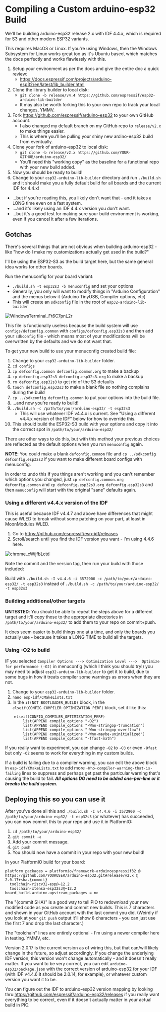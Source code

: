 # Compiling a Custom arduino-esp32 Build

We'll be building arduino-esp32 release 2.x with IDF 4.4.x, which is required for S3 and other modern ESP32 variants.

This requires MacOS or Linux. If you're using Windows, then the Windows Subsystem for Linux works great too as it's Ubuntu based, which matches the docs perfectly and works flawlessly with this.

1. Setup your environment as per the docs and give the entire doc a quick review:
   * https://docs.espressif.com/projects/arduino-esp32/en/latest/lib_builder.html
2. Clone the library builder to local disk:
   * `git clone -b release/v4.4 https://github.com/espressif/esp32-arduino-lib-builder`
   * It may also be worth forking this to your own repo to track your local changes, YMMV.
3. Fork https://github.com/espressif/arduino-esp32 to your own GitHub account.
   * I also changed my default branch on my GitHub repo to `release/v2.x` to make things easier.
   * This is where you'll be pulling your shiny new ardino-esp32 build from eventually.
4. Clone your fork of arduino-esp32 to local disk:
   * `git clone -b release/v2.x https://github.com/YOUR-GITHUB/arduino-esp32/`
   * You'll need this "working copy" as the baseline for a functional repo with your new build added.
5. Now you should be ready to build!
6. Change to your `esp32-arduino-lib-builder` directory and run `./build.sh` and it should make you a fully default build for all boards and the current IDF for 4.4.x!
  * ...but if you're reading this, you likely don't want that - and it takes a LONG time even on a fast system.
  * ...and it's likely using an IDF 4.4.x version you don't want.
  * ...but it's a good test for making sure your build environment is working, even if you cancel it after a few iterations. 

## Gotchas

There's several things that are not obvious when building arduino-esp32 - like "how do I make my customizations actually get used in the build?" 

I'll be using the ESP32-S3 as the build target here, but the same general idea works for other boards.

Run the menuconfig for your board variant:
  * `./build.sh -t esp32s3 -b menuconfig` and set your options
  * Generally, you only will want to modify things in "Arduino Configuration" and the menus below it (Arduino TinyUSB, Compiler options, etc)
  * This will create an `sdkconfig` file in the root of `esp32-arduino-lib-builder`

![WindowsTerminal_Ft6C7pnL2r](https://github.com/user-attachments/assets/e2c5ee91-e730-4287-8e80-cd1c9837b4dc)

This file is functionally useless because the build system will use `configs/defconfig.common` with `configs/defconfig.esp32s3` and then add your `sdkconfig` file - which means most of your modifications will be overwritten by the defaults and we do not want that. 

To get your new build to use your menuconfig created build file:

1. Change to your `esp32-arduino-lib-builder` folder.
2. `cd configs`
3. `cp defconfig.common defconfig.common.org` to make a backup
4. `cp defconfig.esp32s3 defconfig.esp32s3.org` to make a backup
5. `rm defconfig.esp32s3` to get rid of the S3 defaults
6. `touch defconfig.esp32s3` to make a blank file so nothing complains during the build
7. `cp ../sdkconfig defconfig.common` to put your options into the build file.
8. ...and now you're ready to build!
9. `./build.sh -c /path/to/your/arduino-esp32/ -t esp32s3`
   * This will use whatever IDF v4.4.x is current. See "Using a different v4.4.x version of the IDF" below for how to override this.
10. This should build the ESP32-S3 build with your options and copy it into the correct spot in `/path/to/your/arduino-esp32/`

There are other ways to do this, but with this method your previous choices are reflected as the default options when you run `menuconfig` again. 

**NOTE**: You could make a blank `defconfig.common` file and `cp ../sdkconfig defconfig.esp32s3` if you want to make different board configs with menuconfig. 

In order to undo this if you things aren't working and you can't remember which options you changed, just `cp defconfig.common.org defconfig.common` and `cp defconfig.esp32s3.org defconfig.esp32s3` and then `menuconfig` will start with the original "sane" defaults again.  

### Using a different v4.4.x version of the IDF

This is useful because IDF v4.4.7 and above have differences that might cause WLED to break without some patching on your part, at least in MoonModules WLED. 

1. Go to https://github.com/espressif/esp-idf/releases
2. Scroll/search until you find the IDF version you want - I'm using 4.4.6 here.

![chrome_cWijfbLctd](https://github.com/user-attachments/assets/a551ec76-bdb7-48d2-ad47-631630ef8ebd)

Note the commit and the version tag, then run your build with those included:

Build with `./build.sh -I v4.4.6 -i 3572900 -c /path/to/your/arduino-esp32/ -t esp32s3` instead of `./build.sh -c /path/to/your/arduino-esp32/ -t esp32s3`

### Building additional/other targets

**UNTESTED**: You should be able to repeat the steps above for a different target and it'll copy those to the appropriate directories in `/path/to/your/arduino-esp32/` to add them to your repo on commit+push.

It does seem easier to build things one at a time, and only the boards you actually use - because it takes a LONG TIME to build all the targets.  

### Using -O2 to build

IF you selected `Compiler Options ---> Optimization Level --->  Optimize for performance (-O2)` in menuconfig (which I think you should try!) you may need to adjust `esp32-arduino-lib-builder` to get it to build, due to some bugs in how it treats compiler some warnings as errors when they are not.

1. Change to your `esp32-arduino-lib-builder` folder.
2. `nano esp-idf/CMakeLists.txt`
3. In the `if(NOT BOOTLOADER_BUILD)` block, in the ` elseif(CONFIG_COMPILER_OPTIMIZATION_PERF)` block, set it like this:
```
    elseif(CONFIG_COMPILER_OPTIMIZATION_PERF)
        list(APPEND compile_options "-O2")
        list(APPEND compile_options "-Wno-stringop-truncation")
        list(APPEND compile_options "-Wno-stringop-overflow")
        list(APPEND compile_options "-Wno-maybe-uninitialized")
        list(APPEND compile_options "-ffast-math")
```
If you really want to experiment, you can change `-O2` to `-O3` or even `-Ofast` but only `-O2` seems to work for everything in my custom builds. 

If a build is failing due to a compiler warning, you can edit the above block in `esp-idf/CMakeLists.txt` to add more `-Wno-compiler-warning-that-is-failing` lines to suppress and perhaps get past the particular warning that's causing the build to fail. _**All options DO need to be added one-per-line or it breaks the build system.**_

## Deploying this so you can use it

After you've done all this and `./build.sh -I v4.4.6 -i 3572900 -c /path/to/your/arduino-esp32/ -t esp32s3` (or whatever) has succeeded, you can now commit this to your repo and use it in PlatformIO:

1. `cd /path/to/your/arduino-esp32/`
2. `git commit -a`
3. Add your commit message.
4. `git push`
5. You should now have a commit in your repo with your new build!

In your PlatformIO build for your board:
```
platform_packages = platformio/framework-arduinoespressif32 @ https://github.com/YOURUSER/arduino-esp32.git#release/v2.x @ 2.0.17+sha.{commit}
  toolchain-riscv32-esp@~12.2
  toolchain-xtensa-esp32s3@~12.2
board_build.arduino.upstream_packages = no
```
The "{commit SHA}" is a good way to tell PIO to redownload your new modified code as you create and commit new builds. This is 7 characters and shown in your GitHub account with the last commit you did. (Weirdly if you look at your `git push` output it'll show 8 characters - you can just use the first 7 and drop the last character.)

The "toolchain" lines are entirely optional - I'm using a newer compiler here in testing. YMMV, etc.

Version 2.0.17 is the current version as of wiring this, but that can/will likely change in the future, so adjust accordingly. If you change the underlying IDF version, this version won't change automatically - and it doesn't really matter. If you want to be very correct, you can edit `arduino-esp32/package.json` with the correct version of arduino-esp32 for your IDF (with IDF v4.4.6 it should be 2.0.14, for example), or whatever custom version you want it to be. 

You can figure out the IDF to arduino-esp32 version mapping by looking thru https://github.com/espressif/arduino-esp32/releases if you really want everything to be correct, even if it doesn't actually matter in your actual build in PIO. 
